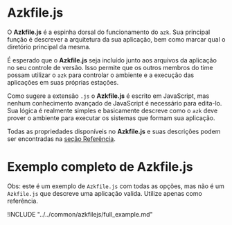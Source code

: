 # Azkfile.js

O **Azkfile.js** é a espinha dorsal do funcionamento do `azk`. Sua principal função é descrever a arquitetura da sua aplicação, bem como marcar qual o diretório principal da mesma.

É esperado que o **Azkfile.js** seja incluído junto aos arquivos da aplicação no seu controle de versão. Isso permite que os outros membros do time possam utilizar o `azk` para controlar o ambiente e a execução das aplicações em suas próprias estações.

Como sugere a extensão `.js` o **Azkfile.js** é escrito em JavaScript, mas nenhum conhecimento avançado de JavaScript é necessário para edita-lo. Sua lógica é realmente simples e basicamente descreve como o `azk` deve prover o ambiente para executar os sistemas que formam sua aplicação.

Todas as propriedades disponíveis no **Azkfile.js** e suas descrições podem ser encontradas na [seção Referência](../reference/azkfilejs/README.md).

# Exemplo completo de Azkfile.js

Obs: este é um exemplo de `Azkfile.js` com todas as opções, mas não é um `Azkfile.js` que descreve uma aplicação valida. Utilize apenas como referência.

!INCLUDE "../../common/azkfilejs/full_example.md"
